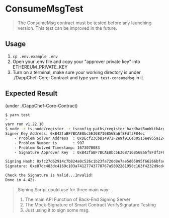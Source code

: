 # ConsumeMsgTest

> The ConsumeMsg contract must be tested before any launching version. This test can be improved in the future.

## Usage

1. `cp .env.example .env`
2. Open your .env file and copy your "approver private key" into ETHEREUM_PRIVATE_KEY
3. Turn on a terminal, make sure your working directory is under ./DappChef-Core-Contract and type `yarn test-consumeMsg` in it.

## Expected Result
(under ./DappChef-Core-Contract)
```bash
$ yarn test 
>
yarn run v1.22.18
$ node -r ts-node/register -r tsconfig-paths/register hardhatRunWithArgs.ts scripts/Signing.ts
Signer Key Address: 0xB42faBF7BCAE8bc5E368716B568a6f8Fdf3F84ec
    - Problem Solver Address  : 0xDEcf23CbB14972F2e9f91Ce30515ee955a124Cba
    - Problem Number is       : 997
    - Problem Solved Timestamp: 1673070083
    - Signature Approver Key  : 0xB42faBF7BCAE8bc5E368716B568a6f8Fdf3F84ec

Signing Hash: 0xfc27d62914c7b824a0c526c1b23fa720d8e7ae5d65895f66266bfacf4c8e5bee
Signature: 0xe87dc483dc4169c103a74127743778767a5802281958c163f4232d9cd46f0bf72fe194c0e0b4425fb7c4c203839c7c98d14eed02d214c5239e55836540915aa81c

Check the Signature is Valid...Invalid!
Done in 4.42s.
```

> Signing Script could use for three main way:
> 1. The main API Function of Back-End Signing Server
> 1. The Mock-Signature of Smart Contract VerifySignature Testing
> 1. Just using it to sign some msg.

